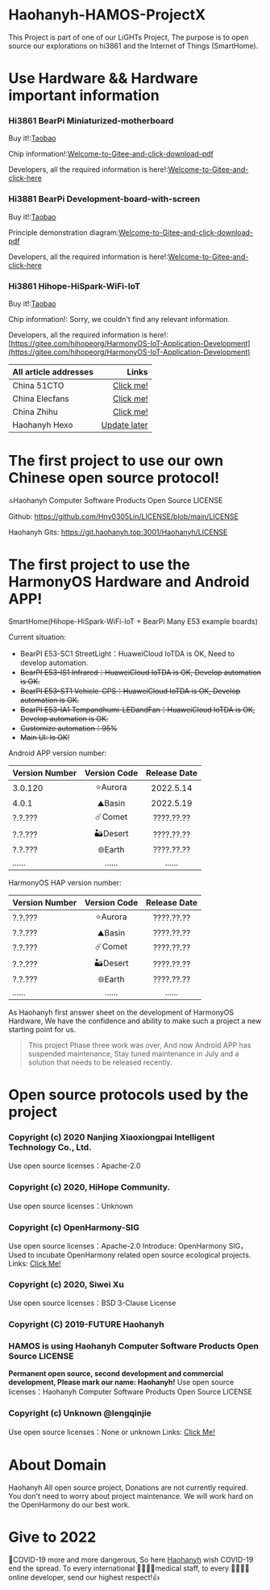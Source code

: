 # Haohanyh-HAMOS-ProjectX
This Project is part of one of our LiGHTs Project, The purpose is to open source our explorations on hi3861 and the Internet of Things (SmartHome).

# Use Hardware && Hardware important information

### Hi3861 BearPi Miniaturized-motherboard

Buy it!:[Taobao](https://item.taobao.com/item.htm?spm=a1z10.5-c-s.w4002-22244473708.15.59475f69JPXE93&id=633296694816)

Chip information!:[Welcome-to-Gitee-and-click-download-pdf](https://gitee.com/bearpi/bearpi-hm_nano/raw/master/applications/BearPi/BearPi-HM_Nano/docs/board/BearPi_HM%20Nano%20%E8%8A%AF%E7%89%87%E6%89%8B%E5%86%8C.pdf)

Developers, all the required information is here!:[Welcome-to-Gitee-and-click-here](https://gitee.com/bearpi/bearpi-hm_nano)

### Hi3881 BearPi Development-board-with-screen

Buy it!:[Taobao](https://item.taobao.com/item.htm?id=662078665554)

Principle demonstration diagram:[Welcome-to-Gitee-and-click-download-pdf](https://gitee.com/bearpi/bearpi-hm_micro_small/blob/master/applications/BearPi/BearPi-HM_Micro/docs/board/BearPi-HM%20Micro%E5%8E%9F%E7%90%86%E5%9B%BE.pdf)

Developers, all the required information is here!:[Welcome-to-Gitee-and-click-here](https://gitee.com/bearpi/bearpi-hm_micro_small)

### Hi3861 Hihope-HiSpark-WiFi-IoT

Buy it!:[Taobao](https://item.taobao.com/item.htm?id=622343426064)

Chip information!: Sorry, we couldn't find any relevant information.

Developers, all the required information is here!:[https://gitee.com/hihopeorg/HarmonyOS-IoT-Application-Development](https://gitee.com/hihopeorg/HarmonyOS-IoT-Application-Development)

| All article addresses | Links |
|:----|----:|
|China 51CTO|[Click me!](https://ost.51cto.com/posts/12170)|
|China Elecfans|[Click me!](https://bbs.elecfans.com/jishu_2277832_1_1.html)|
|China Zhihu|[Click me!](https://zhuanlan.zhihu.com/p/510892259)|
|Haohanyh Hexo|[Update later]()|

# The first project to use our own Chinese open source protocol!

🔝Haohanyh Computer Software Products Open Source LICENSE

Github: https://github.com/Hny0305Lin/LICENSE/blob/main/LICENSE

Haohanyh Gits: https://git.haohanyh.top:3001/Haohanyh/LICENSE

# The first project to use the HarmonyOS Hardware and Android APP!

SmartHome(Hihope-HiSpark-WiFi-IoT + BearPi Many E53 example boards)

Current situation:

* BearPI E53-SC1 StreetLight：HuaweiCloud IoTDA is OK, Need to develop automation.
* ~~BearPI E53-IS1 Infrared：HuaweiCloud IoTDA is OK, Develop automation is OK.~~
* ~~BearPI E53-ST1 Vehicle-GPS：HuaweiCloud IoTDA is OK, Develop automation is OK.~~
* ~~BearPI E53-IA1 Tempandhumi-LEDandFan：HuaweiCloud IoTDA is OK, Develop automation is OK.~~
* ~~Customize automation：95%~~
* ~~Main UI: Is OK!~~

Android APP version number:

| Version Number | Version Code | Release Date |
|:----|:----:|:----:|
| 3.0.120 | ⭐Aurora | 2022.5.14 |
| 4.0.1 | ⛰️Basin | 2022.5.19 |
| ?.?.??? | ☄️Comet | ????.??.?? |
| ?.?.??? | 🏜️Desert | ????.??.?? |
| ?.?.??? | 🌐Earth | ????.??.?? |
| ...... | ...... | ...... |

HarmonyOS HAP version number:

| Version Number | Version Code | Release Date |
|:----|:----:|:----:|
| ?.?.??? | ⭐Aurora | ????.??.?? |
| ?.?.??? | ⛰️Basin | ????.??.?? |
| ?.?.??? | ☄️Comet | ????.??.?? |
| ?.?.??? | 🏜️Desert | ????.??.?? |
| ?.?.??? | 🌐Earth | ????.??.?? |
| ...... | ...... | ...... |

As Haohanyh first answer sheet on the development of HarmonyOS Hardware, We have the confidence and ability to make such a project a new starting point for us.

> This project Phase three work was over, And now Android APP has suspended maintenance, Stay tuned maintenance in July and a solution that needs to be released recently.

# Open source protocols used by the project

### Copyright (c) 2020 Nanjing Xiaoxiongpai Intelligent Technology Co., Ltd.
Use open source licenses：Apache-2.0

### Copyright (c) 2020, HiHope Community.
Use open source licenses：Unknown

### Copyright (c) OpenHarmony-SIG
Use open source licenses：Apache-2.0
Introduce: OpenHarmony SIG，Used to incubate OpenHarmony related open source ecological projects.
Links: [Click Me!](https://gitee.com/openharmony-sig/knowledge_demo_smart_home)

### Copyright (c) 2020, Siwei Xu
Use open source licenses：BSD 3-Clause License

### Copyright (C) 2019-FUTURE Haohanyh
### HAMOS is using Haohanyh Computer Software Products Open Source LICENSE
**Permanent open source, second development and commercial development, Please mark our name: Haohanyh!**
Use open source licenses：Haohanyh Computer Software Products Open Source LICENSE

### Copyright (c) Unknown @lengqinjie
Use open source licenses：None or unknown
Links: [Click Me!](https://gitee.com/lengqinjie/bearpi_hm_nano)

# About Domain
Haohanyh All open source project, Donations are not currently required. You don't need to worry about project maintenance. We will work hard on the OpenHarmony do our best work.

# Give to 2022
🙏COVID-19 more and more dangerous, So here [Haohanyh](https://hexo.haohanyh.com/2022/01/17/2022-ByeByeCOVID-19/) wish COVID-19 end the spread.
To every international 👨‍⚕️👩‍⚕️medical staff, to every 👨‍💼👩‍💼online developer, send our highest respect!👍
